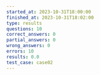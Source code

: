 ```yaml
---
started_at: 2023-10-31T18:00:00
finished_at: 2023-10-31T18:02:00
type: results
questions: 10
correct_answers: 0
partial_answers: 0
wrong_answers: 0
errors: 10
results: 0.0
test_case: case02
---
```

